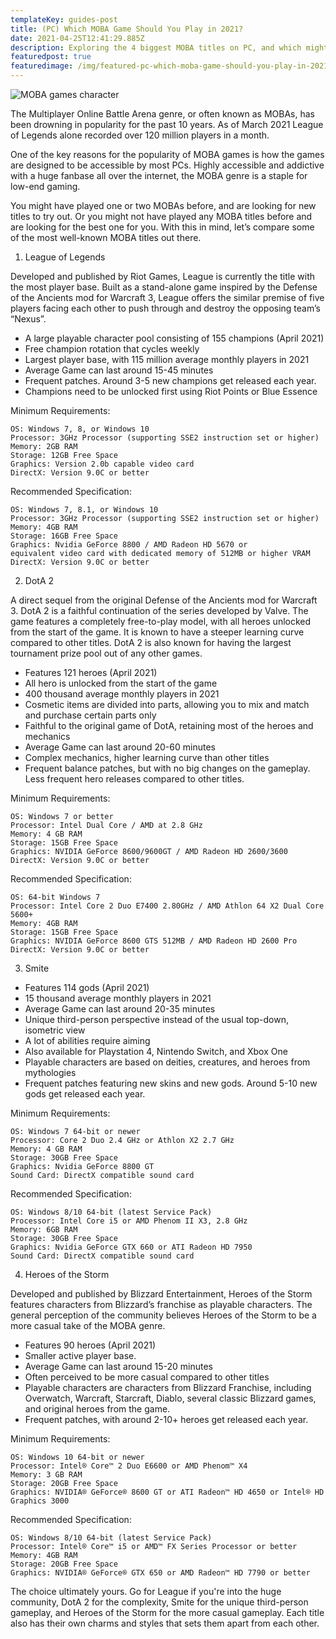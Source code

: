 ```yaml
---
templateKey: guides-post
title: (PC) Which MOBA Game Should You Play in 2021?
date: 2021-04-25T12:41:29.885Z
description: Exploring the 4 biggest MOBA titles on PC, and which might suit you.
featuredpost: true
featuredimage: /img/featured-pc-which-moba-game-should-you-play-in-2021-.png
---
```

![MOBA games character](/img/featured-pc-which-moba-game-should-you-play-in-2021-.png "MOBA games character")



The Multiplayer Online Battle Arena genre, or often known as MOBAs, has been drowning in popularity for the past 10 years. As of March 2021 League of Legends alone recorded over 120 million players in a month.  

One of the key reasons for the popularity of MOBA games is how the games are designed to be accessible by most PCs. Highly accessible and addictive with a huge fanbase all over the internet, the MOBA genre is a staple for low-end gaming.

You might have played one or two MOBAs before, and are looking for new titles to try out. Or you might not have played any MOBA titles before and are looking for the best one for you. With this in mind, let’s compare some of the most well-known MOBA titles out there.

1. League of Legends

Developed and published by Riot Games, League is currently the title with the most player base. Built as a stand-alone game inspired by the Defense of the Ancients mod for Warcraft 3, League offers the similar premise of five players facing each other to push through and destroy the opposing team’s “Nexus”.

* A large playable character pool consisting of 155 champions (April 2021)
* Free champion rotation that cycles weekly
* Largest player base, with 115 million average monthly players in 2021
* Average Game can last around 15-45 minutes
* Frequent patches. Around 3-5 new champions get released each year.
* Champions need to be unlocked first using Riot Points or Blue Essence

Minimum Requirements:

```
OS: Windows 7, 8, or Windows 10
Processor: 3GHz Processor (supporting SSE2 instruction set or higher)
Memory: 2GB RAM
Storage: 12GB Free Space
Graphics: Version 2.0b capable video card
DirectX: Version 9.0C or better
```

Recommended Specification:

```
OS: Windows 7, 8.1, or Windows 10
Processor: 3GHz Processor (supporting SSE2 instruction set or higher)
Memory: 4GB RAM
Storage: 16GB Free Space
Graphics: Nvidia GeForce 8800 / AMD Radeon HD 5670 or 
equivalent video card with dedicated memory of 512MB or higher VRAM
DirectX: Version 9.0C or better
```

2. DotA 2

A direct sequel from the original Defense of the Ancients mod for Warcraft 3. DotA 2 is a faithful continuation of the series developed by Valve. The game features a completely free-to-play model, with all heroes unlocked from the start of the game. It is known to have a steeper learning curve compared to other titles. DotA 2 is also known for having the largest tournament prize pool out of any other games.

* Features 121 heroes (April 2021)
* All hero is unlocked from the start of the game
* 400 thousand average monthly players in 2021
* Cosmetic items are divided into parts, allowing you to mix and match and purchase certain parts only
* Faithful to the original game of DotA, retaining most of the heroes and mechanics
* Average Game can last around 20-60 minutes 
* Complex mechanics, higher learning curve than other titles
* Frequent balance patches, but with no big changes on the gameplay. Less frequent hero releases compared to other titles.

Minimum Requirements:

```
OS: Windows 7 or better
Processor: Intel Dual Core / AMD at 2.8 GHz
Memory: 4 GB RAM
Storage: 15GB Free Space
Graphics: NVIDIA GeForce 8600/9600GT / AMD Radeon HD 2600/3600
DirectX: Version 9.0C or better
```

Recommended Specification:

```
OS: 64-bit Windows 7
Processor: Intel Core 2 Duo E7400 2.80GHz / AMD Athlon 64 X2 Dual Core 5600+
Memory: 4GB RAM
Storage: 15GB Free Space
Graphics: NVIDIA GeForce 8600 GTS 512MB / AMD Radeon HD 2600 Pro
DirectX: Version 9.0C or better
```

3. Smite

* Features 114 gods (April 2021)
* 15 thousand average monthly players in 2021
* Average Game can last around 20-35 minutes
* Unique third-person perspective instead of the usual top-down, isometric view
* A lot of abilities require aiming
* Also available for Playstation 4, Nintendo Switch, and Xbox One
* Playable characters are based on deities, creatures, and heroes from mythologies
* Frequent patches featuring new skins and new gods. Around 5-10 new gods get released each year.

Minimum Requirements:

```
OS: Windows 7 64-bit or newer
Processor: Core 2 Duo 2.4 GHz or Athlon X2 2.7 GHz
Memory: 4 GB RAM
Storage: 30GB Free Space
Graphics: Nvidia GeForce 8800 GT
Sound Card: DirectX compatible sound card
```

Recommended Specification:

```
OS: Windows 8/10 64-bit (latest Service Pack)
Processor: Intel Core i5 or AMD Phenom II X3, 2.8 GHz 
Memory: 6GB RAM
Storage: 30GB Free Space
Graphics: Nvidia GeForce GTX 660 or ATI Radeon HD 7950
Sound Card: DirectX compatible sound card
```

4. Heroes of the Storm

Developed and published by Blizzard Entertainment, Heroes of the Storm features characters from Blizzard’s franchise as playable characters. The general perception of the community believes Heroes of the Storm to be a more casual take of the MOBA genre.

* Features 90 heroes (April 2021)
* Smaller active player base. 
* Average Game can last around 15-20 minutes
* Often perceived to be more casual compared to other titles
* Playable characters are characters from Blizzard Franchise, including Overwatch, Warcraft, Starcraft, Diablo, several classic Blizzard games, and original heroes from the game.
* Frequent patches, with around 2-10+ heroes get released each year.

Minimum Requirements:

```
OS: Windows 10 64-bit or newer
Processor: Intel® Core™ 2 Duo E6600 or AMD Phenom™ X4
Memory: 3 GB RAM
Storage: 20GB Free Space
Graphics: NVIDIA® GeForce® 8600 GT or ATI Radeon™ HD 4650 or Intel® HD Graphics 3000
```

Recommended Specification:

```
OS: Windows 8/10 64-bit (latest Service Pack)
Processor: Intel® Core™ i5 or AMD™ FX Series Processor or better
Memory: 4GB RAM
Storage: 20GB Free Space
Graphics: NVIDIA® GeForce® GTX 650 or AMD Radeon™ HD 7790 or better
```



The choice ultimately yours. Go for League if you're into the huge community, DotA 2 for the complexity, Smite for the unique third-person gameplay, and Heroes of the Storm for the more casual gameplay. Each title also has their own charms and styles that sets them apart from each other.